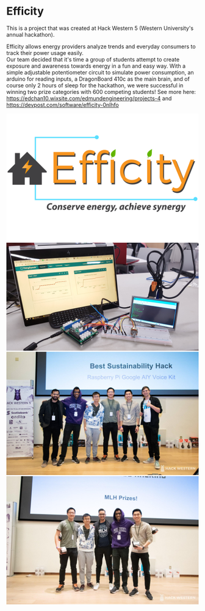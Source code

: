 # Efficity

This is a project that was created at Hack Western 5 (Western University's annual hackathon).

Efficity allows energy providers analyze trends and everyday consumers to track their power usage easily.  
Our team decided that it's time a group of students attempt to create exposure and awareness towards energy in a fun and easy way.  With a simple adjustable potentiometer circuit to simulate power consumption, an arduino for reading  inputs, a DragonBoard 410c as the main brain, and of course only 2 hours of sleep for the hackathon, we were successful in winning two prize categories with 600 competing students!
See more here: https://edchan10.wixsite.com/edmundengineering/projects-4 and https://devpost.com/software/efficity-0nlhfo

![Picture2](https://github.com/MisterEddie/HackWestern5/blob/master/46818534_2036783386404052_8642931391761219584_n%20(1).png)
![Picture3](https://github.com/MisterEddie/HackWestern5/blob/master/20181125_044240.jpg)
![Picture1](https://github.com/MisterEddie/HackWestern5/blob/master/47209628_308292406454573_8979367901022650368_n.jpg)
![Picture1](https://github.com/MisterEddie/HackWestern5/blob/master/47232919_425346038001039_8709567886668070912_n.jpg)
